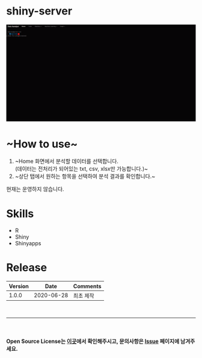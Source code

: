 # shiny-server
![shiny_server](images/data_analyst.gif)

# ~How to use~
1. ~Home 화면에서 분석할 데이터를 선택합니다.  
   (데이터는 전처리가 되어있는 txt, csv, xlsx만 가능합니다.)~
2. ~상단 탭에서 원하는 항목을 선택하여 분석 결과를 확인합니다.~  
  
현재는 운영하지 않습니다.

# Skills
- R
- Shiny
- Shinyapps

# Release  
|Version|Date|Comments|
|---|---|---|
|1.0.0|2020-06-28|최초 제작|

<br>

---

<br>

#### Open Source License는 [이곳](NOTICE.md)에서 확인해주시고, 문의사항은 [Issue](https://github.com/IllIIIllll/shiny-server/issues) 페이지에 남겨주세요.
